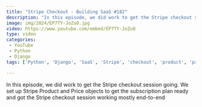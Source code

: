 ```yaml
---
title: "Stripe Checkout - Building SaaS #182"
description: "In this episode, we did work to get the Stripe checkout session going. We set up Stripe Product and Price objects to get the subscription plan ready and got the Stripe checkout session working mostly end-to-end"
image: img/2024/EP7TY-JoZu0.jpg
video: https://www.youtube.com/embed/EP7TY-JoZu0
type: video
categories:
 - YouTube
 - Python
 - Django
tags: ['Python', 'Django', 'SaaS', 'Stripe', 'checkout', 'product', 'price', 'subscription']

---
```


In this episode, we did work to get the Stripe checkout session going. We set up Stripe Product and Price objects to get the subscription plan ready and got the Stripe checkout session working mostly end-to-end

